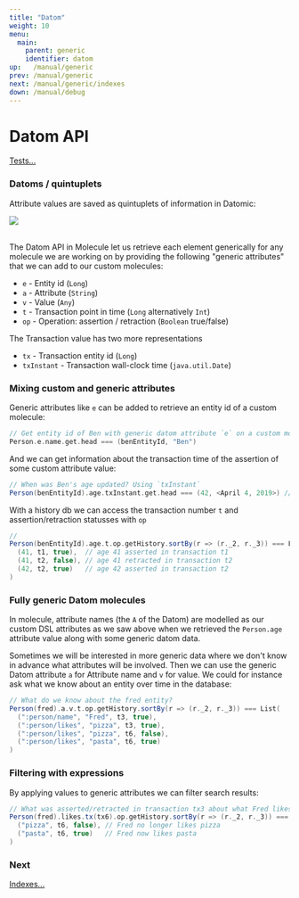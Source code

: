 ```yaml
---
title: "Datom"
weight: 10
menu:
  main:
    parent: generic
    identifier: datom
up:   /manual/generic
prev: /manual/generic
next: /manual/generic/indexes
down: /manual/debug
---
```



# Datom API

[Tests...](https://github.com/scalamolecule/molecule/tree/master/coretests/src/test/scala/molecule/coretests/generic/Datom.scala)


### Datoms / quintuplets

Attribute values are saved as quintuplets of information in Datomic:

![](/img/generic/datom.png)
<br><br>




The Datom API in Molecule let us retrieve each element generically for any molecule we are working on by 
providing the following "generic attributes" that we can add to our custom molecules:

 - `e` - Entity id (`Long`)
 - `a` - Attribute (`String`)
 - `v` - Value (`Any`)
 - `t` - Transaction point in time (`Long` alternatively `Int`)
 - `op` - Operation: assertion / retraction (`Boolean` true/false)

The Transaction value has two more representations

 - `tx` - Transaction entity id (`Long`)
 - `txInstant` - Transaction wall-clock time (`java.util.Date`)


### Mixing custom and generic attributes

Generic attributes like `e` can be added to retrieve an entity id of a custom molecule:

```scala
// Get entity id of Ben with generic datom attribute `e` on a custom molecule
Person.e.name.get.head === (benEntityId, "Ben")
```

And we can get information about the transaction time of the assertion of some custom attribute value:

```scala
// When was Ben's age updated? Using `txInstant`
Person(benEntityId).age.txInstant.get.head === (42, <April 4, 2019>) // (Date)
```

With a history db we can access the transaction number `t` and
assertion/retraction statusses with `op`

```scala
// 
Person(benEntityId).age.t.op.getHistory.sortBy(r => (r._2, r._3)) === List(
  (41, t1, true),  // age 41 asserted in transaction t1
  (41, t2, false), // age 41 retracted in transaction t2
  (42, t2, true)   // age 42 asserted in transaction t2
)
```


### Fully generic Datom molecules

In molecule, attribute names (the `A` of the Datom) are modelled as our custom DSL attributes as we saw above when we retrieved the
`Person.age` attribute value along with some generic datom data. 

Sometimes we will be interested in more generic data
where we don't know in advance what attributes will be involved. Then we can use the generic Datom
attribute `a` for Attribute name and `v` for value. We could for instance ask what we know about an entity over time
in the database:

```scala
// What do we know about the fred entity?
Person(fred).a.v.t.op.getHistory.sortBy(r => (r._2, r._3)) === List(
  (":person/name", "Fred", t3, true), 
  (":person/likes", "pizza", t3, true), 
  (":person/likes", "pizza", t6, false),
  (":person/likes", "pasta", t6, true)  
)
```

### Filtering with expressions

By applying values to generic attributes we can filter search results:

```scala
// What was asserted/retracted in transaction tx3 about what Fred likes? 
Person(fred).likes.tx(tx6).op.getHistory.sortBy(r => (r._2, r._3)) === List(
  ("pizza", t6, false), // Fred no longer likes pizza
  ("pasta", t6, true)   // Fred now likes pasta
)
```


### Next

[Indexes...](/manual/generic/indexes)
